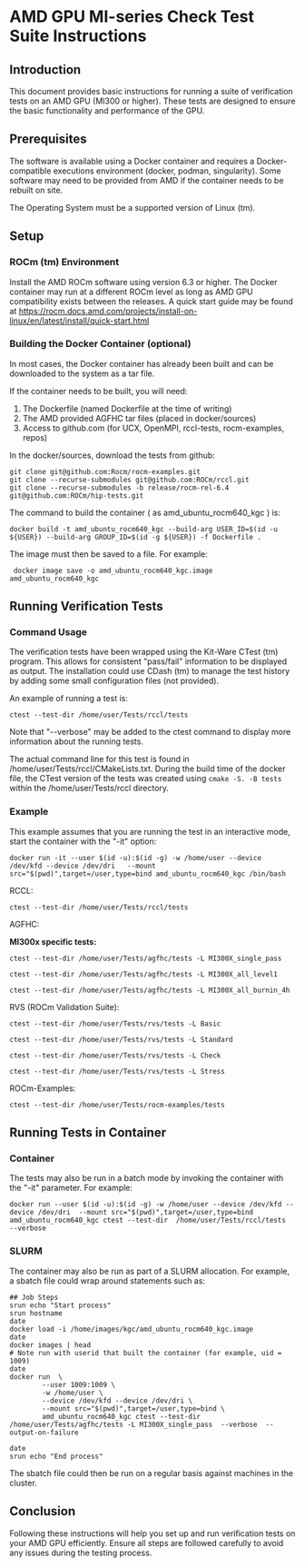 # AMD GPU MI-series Check Test Suite Instructions

## Introduction

This document provides basic instructions for running a suite of verification tests on an AMD GPU (MI300 or higher). These tests are designed to ensure the basic functionality and performance of the GPU.

## Prerequisites
The software is available using a Docker container and requires a Docker-compatible executions environment (docker, podman, singularity). Some software may need to be provided from AMD if the container needs to be rebuilt on site.   

The Operating System must be a supported version of Linux (tm).

## Setup

### ROCm (tm) Environment
Install the AMD ROCm software using version 6.3 or higher. The Docker container may run at a different ROCm level as long as AMD GPU compatibility exists between the releases.  A quick start guide may be found at   https://rocm.docs.amd.com/projects/install-on-linux/en/latest/install/quick-start.html

### Building the Docker Container (optional) 
In most cases, the Docker container has already been built and can be downloaded to the system as a tar file. 

If the container needs to be built, you will need:
1) The Dockerfile  (named Dockerfile at the time of writing)
2) The AMD provided AGFHC tar files (placed in docker/sources)
3) Access to github.com (for UCX, OpenMPI, rccl-tests, rocm-examples, repos)

In the docker/sources,  download the tests from github:

```
git clone git@github.com:Rocm/rocm-examples.git
git clone --recurse-submodules git@github.com:ROCm/rccl.git
git clone --recurse-submodules -b release/rocm-rel-6.4  git@github.com:ROCm/hip-tests.git
```

The command to build the container ( as amd_ubuntu_rocm640_kgc ) is:

```docker build -t amd_ubuntu_rocm640_kgc --build-arg USER_ID=$(id -u ${USER}) --build-arg GROUP_ID=$(id -g ${USER}) -f Dockerfile . ```

The image must then be saved to a file. For example: 

``` docker image save -o amd_ubuntu_rocm640_kgc.image  amd_ubuntu_rocm640_kgc```

## Running Verification Tests

### Command Usage

The verification tests have been wrapped using the Kit-Ware CTest (tm) program. This allows for consistent "pass/fail" information to be displayed as output. The installation could use CDash (tm) to  manage the test history by adding some small configuration files (not provided).

An example of running a test is:

```ctest --test-dir /home/user/Tests/rccl/tests``` 

Note that "--verbose" may be added to the ctest command to display more information about the running tests. 

The actual command line for this test is found in /home/user/Tests/rccl/CMakeLists.txt.  During the build time of the docker file, the CTest version of the tests was created using  ```cmake -S. -B tests``` within the /home/user/Tests/rccl  directory.

### Example
This example assumes that you are running the test in an interactive mode, start the container with the "-it" option:

```docker run -it --user $(id -u):$(id -g) -w /home/user --device /dev/kfd --device /dev/dri   --mount src="$(pwd)",target=/user,type=bind amd_ubuntu_rocm640_kgc /bin/bash```


RCCL:

```ctest --test-dir /home/user/Tests/rccl/tests``` 

AGFHC:

**MI300x specific tests:**

```ctest --test-dir /home/user/Tests/agfhc/tests -L MI300X_single_pass```

```ctest --test-dir /home/user/Tests/agfhc/tests -L MI300X_all_level1```

```ctest --test-dir /home/user/Tests/agfhc/tests -L MI300X_all_burnin_4h```

RVS (ROCm Validation Suite):

```ctest --test-dir /home/user/Tests/rvs/tests -L Basic```

```ctest --test-dir /home/user/Tests/rvs/tests -L Standard```

```ctest --test-dir /home/user/Tests/rvs/tests -L Check```

```ctest --test-dir /home/user/Tests/rvs/tests -L Stress```

ROCm-Examples:

```ctest --test-dir /home/user/Tests/rocm-examples/tests```

## Running Tests in Container

### Container
The tests may also be run in a batch mode by invoking the container with the "-it" parameter. For example:

``` docker run --user $(id -u):$(id -g) -w /home/user --device /dev/kfd --device /dev/dri  --mount src="$(pwd)",target=/user,type=bind  amd_ubuntu_rocm640_kgc ctest --test-dir  /home/user/Tests/rccl/tests  --verbose ```

### SLURM
The container may also be run as part of a SLURM allocation. For example, a sbatch file could wrap around statements such as:

```
## Job Steps
srun echo "Start process"
srun hostname
date
docker load -i /home/images/kgc/amd_ubuntu_rocm640_kgc.image
date
docker images | head 
# Note run with userid that built the container (for example, uid = 1009)
date
docker run  \
        --user 1009:1009 \
        -w /home/user \
        --device /dev/kfd --device /dev/dri \
        --mount src="$(pwd)",target=/user,type=bind \
        amd_ubuntu_rocm640_kgc ctest --test-dir /home/user/Tests/agfhc/tests -L MI300X_single_pass  --verbose  --output-on-failure

date
srun echo "End process"
```
The sbatch file could then be run on a regular basis against machines in the cluster.


## Conclusion

Following these instructions will help you set up and run verification tests on your AMD GPU efficiently. Ensure all steps are followed carefully to avoid any issues during the testing process.
